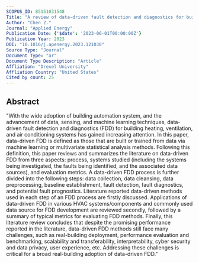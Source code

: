 ```yaml
---
SCOPUS_ID: 85151031548
Title: "A review of data-driven fault detection and diagnostics for building HVAC systems"
Author: "Chen Z."
Journal: "Applied Energy"
Publication Date: {'$date': '2023-06-01T00:00:00Z'}
Publication Year: 2023
DOI: "10.1016/j.apenergy.2023.121030"
Source Type: "Journal"
Document Type: "ar"
Document Type Description: "Article"
Affliation: "Drexel University"
Affliation Country: "United States"
Cited by count: 25
---
```


## Abstract
"With the wide adoption of building automation system, and the advancement of data, sensing, and machine learning techniques, data-driven fault detection and diagnostics (FDD) for building heating, ventilation, and air conditioning systems has gained increasing attention. In this paper, data-driven FDD is defined as those that are built or trained from data via machine learning or multivariate statistical analysis methods. Following this definition, this paper reviews and summarizes the literature on data-driven FDD from three aspects: process, systems studied (including the systems being investigated, the faults being identified, and the associated data sources), and evaluation metrics. A data-driven FDD process is further divided into the following steps: data collection, data cleansing, data preprocessing, baseline establishment, fault detection, fault diagnostics, and potential fault prognostics. Literature reported data-driven methods used in each step of an FDD process are firstly discussed. Applications of data-driven FDD in various HVAC systems/components and commonly used data source for FDD development are reviewed secondly, followed by a summary of typical metrics for evaluating FDD methods. Finally, this literature review concludes that despite the promising performance reported in the literature, data-driven FDD methods still face many challenges, such as real-building deployment, performance evaluation and benchmarking, scalability and transferability, interpretability, cyber security and data privacy, user experience, etc. Addressing these challenges is critical for a broad real-building adoption of data-driven FDD."
